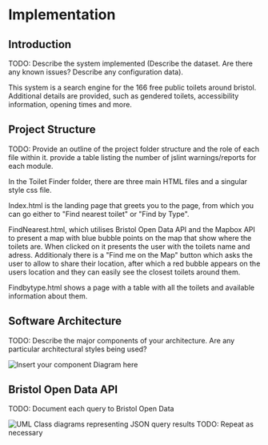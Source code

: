# Implementation

## Introduction
TODO: Describe the system implemented (Describe the dataset. Are there any known issues? Describe any configuration data).

This system is a search engine for the 166 free public toilets around bristol. Additional details are provided, such as gendered toilets, accessibility information, opening times and more. 

## Project Structure
TODO: Provide an outline of the project folder structure and the role of each file within it.
provide a table listing the number of jslint warnings/reports for each module.

In the Toilet Finder folder, there are three main HTML files and a singular style css file.

Index.html is the landing page that greets you to the page, from which you can go either to "Find nearest toilet" or "Find by Type".

FindNearest.html, which utilises Bristol Open Data API and the Mapbox API to present a map with blue bubble points on the map that show where the toilets are. When clicked on it presents the user with the toilets name and adress.
Additionaly there is a "Find me on the Map" button which asks the user to allow to share their location, after which a red bubble appears on the users location and they can easily see the closest toilets around them.

Findbytype.html shows a page with a table with all the toilets and available information about them.

## Software Architecture
TODO: Describe the major components of your architecture. Are any particular architectural styles being used?

![Insert your component Diagram here](images/component.png)

## Bristol Open Data API
TODO: Document each query to Bristol Open Data

![UML Class diagrams representing JSON query results](images/class1.png)
TODO: Repeat as necessary
